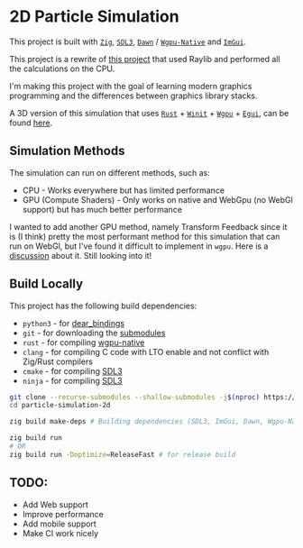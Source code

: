 # 2D Particle Simulation
This project is built with [`Zig`](https://ziglang.org/), [`SDL3`](https://github.com/libsdl-org/SDL), [`Dawn`](https://github.com/google/dawn) / [`Wgpu-Native`](https://github.com/gfx-rs/wgpu-native) and [`ImGui`](https://github.com/ocornut/imgui).

This project is a rewrite of [this project](https://github.com/lucascompython/particles) that used Raylib and performed all the calculations on the CPU.

I'm making this project with the goal of learning modern graphics programming and the differences between graphics library stacks.

A 3D version of this simulation that uses [`Rust`](https://www.rust-lang.org/) + [`Winit`](https://github.com/rust-windowing/winit) + [`Wgpu`](https://github.com/gfx-rs/wgpu) + [`Egui`](https://github.com/emilk/egui), can be found [here](https://github.com/lucascompython/particle-simulation-3d).

## Simulation Methods
The simulation can run on different methods, such as:
- CPU - Works everywhere but has limited performance
- GPU (Compute Shaders) - Only works on native and WebGpu (no WebGl support) but has much better performance

I wanted to add another GPU method, namely Transform Feedback since it is (I think) pretty the most performant method for this simulation that can run on WebGl, but I've found it difficult to implement in `wgpu`. Here is a [discussion](https://github.com/gfx-rs/wgpu/discussions/7601) about it. Still looking into it!

## Build Locally

This project has the following build dependencies:
- `python3` - for [dear_bindings](https://github.com/dearimgui/dear_bindings)
- `git` - for downloading the [submodules](/external)
- `rust` - for compiling [wgpu-native](https://github.com/gfx-rs/wgpu-native)
- `clang` - for compiling C code with LTO enable and not conflict with Zig/Rust compilers
- `cmake` - for compiling [SDL3](https://github.com/libsdl-org/SDL)
- `ninja` - for compiling [SDL3](https://github.com/libsdl-org/SDL)

```bash
git clone --recurse-submodules --shallow-submodules -j$(nproc) https://github.com/lucascompython/particle-simulation-2d.git
cd particle-simulation-2d

zig build make-deps # Building dependencies (SDL3, ImGui, Dawn, Wgpu-Native)

zig build run
# OR
zig build run -Doptimize=ReleaseFast # for release build
```

## TODO:
- Add Web support
- Improve performance
- Add mobile support
- Make CI work nicely

